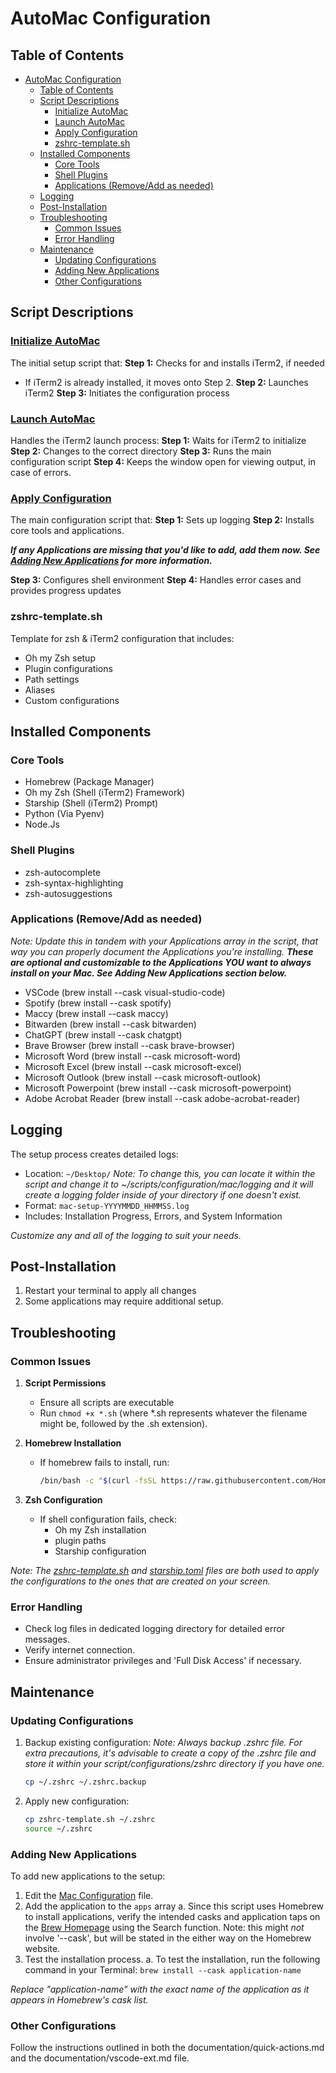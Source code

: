 # AutoMac Configuration 

## Table of Contents
- [AutoMac Configuration](#automac-configuration)
  - [Table of Contents](#table-of-contents)
  - [Script Descriptions](#script-descriptions)
    - [Initialize AutoMac](#initialize-automac)
    - [Launch AutoMac](#launch-automac)
    - [Apply Configuration](#apply-configuration)
    - [zshrc-template.sh](#zshrc-templatesh)
  - [Installed Components](#installed-components)
    - [Core Tools](#core-tools)
    - [Shell Plugins](#shell-plugins)
    - [Applications (Remove/Add as needed)](#applications-removeadd-as-needed)
  - [Logging](#logging)
  - [Post-Installation](#post-installation)
  - [Troubleshooting](#troubleshooting)
    - [Common Issues](#common-issues)
    - [Error Handling](#error-handling)
  - [Maintenance](#maintenance)
    - [Updating Configurations](#updating-configurations)
    - [Adding New Applications](#adding-new-applications)
    - [Other Configurations](#other-configurations)

## Script Descriptions

### [Initialize AutoMac](configuration/init-mac.sh)

The initial setup script that:
**Step 1:** Checks for and installs iTerm2, if needed
   - If iTerm2 is already installed, it moves onto Step 2.
**Step 2:** Launches iTerm2
**Step 3:** Initiates the configuration process

### [Launch AutoMac](configuration/launch-config.sh)

Handles the iTerm2 launch process:
**Step 1:** Waits for iTerm2 to initialize
**Step 2:** Changes to the correct directory
**Step 3:** Runs the main configuration script
**Step 4:** Keeps the window open for viewing output, in case of errors.

### [Apply Configuration](configuration/mac-config.sh)

The main configuration script that:
**Step 1:** Sets up logging
**Step 2:** Installs core tools and applications.

   ***If any Applications are missing that you'd like to add, add them now. See [Adding New Applications](#adding-new-applications) for more information.***

**Step 3:** Configures shell environment
**Step 4:** Handles error cases and provides progress updates

### zshrc-template.sh

Template for zsh & iTerm2 configuration that includes:
- Oh my Zsh setup
- Plugin configurations
- Path settings
- Aliases
- Custom configurations

## Installed Components

### Core Tools

- Homebrew (Package Manager)
- Oh my Zsh (Shell (iTerm2) Framework)
- Starship (Shell (iTerm2) Prompt)
- Python (Via Pyenv)
- Node.Js

### Shell Plugins

- zsh-autocomplete
- zsh-syntax-highlighting
- zsh-autosuggestions

### Applications (Remove/Add as needed)

*Note: Update this in tandem with your Applications array in the script, that way you can properly document the Applications you're installing.* ***These are optional and customizable to the Applications YOU want to always install on your Mac. See Adding New Applications section below.***

- VSCode (brew install --cask visual-studio-code)
- Spotify (brew install --cask spotify)
- Maccy (brew install --cask maccy)
- Bitwarden (brew install --cask bitwarden)
- ChatGPT (brew install --cask chatgpt)
- Brave Browser (brew install --cask brave-browser)
- Microsoft Word (brew install --cask microsoft-word)
- Microsoft Excel (brew install --cask microsoft-excel)
- Microsoft Outlook (brew install --cask microsoft-outlook)
- Microsoft Powerpoint (brew install --cask microsoft-powerpoint)
- Adobe Acrobat Reader (brew install --cask adobe-acrobat-reader)

## Logging

The setup process creates detailed logs:
- Location: `~/Desktop/`
   *Note: To change this, you can locate it within the script and change it to ~/scripts/configuration/mac/logging and it will create a logging folder inside of your directory if one doesn't exist.*
- Format: `mac-setup-YYYYMMDD_HHMMSS.log`
- Includes: Installation Progress, Errors, and System Information

*Customize any and all of the logging to suit your needs.*

## Post-Installation

1. Restart your terminal to apply all changes
2. Some applications may require additional setup.

## Troubleshooting

### Common Issues

1. **Script Permissions**
   - Ensure all scripts are executable
   - Run `chmod +x *.sh` (where *.sh represents whatever the filename might be, followed by the .sh extension).

2. **Homebrew Installation**
   - If homebrew fails to install, run:
     ```bash
     /bin/bash -c "$(curl -fsSL https://raw.githubusercontent.com/Homebrew/install/HEAD/install.sh)"
     ```

3. **Zsh Configuration**
   - If shell configuration fails, check:
     - Oh my Zsh installation
     - plugin paths
     - Starship configuration

*Note: The [zshrc-template.sh](configuration/iterm2-ref/zshrc-template.sh) and [starship.toml](configuration/iterm2-ref/starship.toml) files are both used to apply the configurations to the ones that are created on your screen.*

### Error Handling

- Check log files in dedicated logging directory for detailed error messages.
- Verify internet connection.
- Ensure administrator privileges and 'Full Disk Access' if necessary.

## Maintenance

### Updating Configurations

1. Backup existing configuration:
   *Note: Always backup .zshrc file. For extra precautions, it's advisable to create a copy of the .zshrc file and store it within your script/configurations/zshrc directory if you have one.*
   ```bash
   cp ~/.zshrc ~/.zshrc.backup
   ```

2. Apply new configuration:
   ```bash
   cp zshrc-template.sh ~/.zshrc
   source ~/.zshrc
   ```

### Adding New Applications

To add new applications to the setup:
1. Edit the [Mac Configuration](/configuration/mac-config.sh) file.
2. Add the application to the `apps` array
    a. Since this script uses Homebrew to install applications, verify the intended casks and application taps on the [Brew Homepage](https://brew.sh/) using the Search function. Note: this might *not* involve '--cask', but will be stated in the either way on the Homebrew website. 
3. Test the installation process. 
    a. To test the installation, run the following command in your Terminal:
       `brew install --cask application-name`

*Replace "application-name" with the exact name of the application as it appears in Homebrew's cask list.*

### Other Configurations

Follow the instructions outlined in both the documentation/quick-actions.md and the documentation/vscode-ext.md file. 